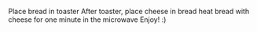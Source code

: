 Place bread in toaster
After toaster, place cheese in bread
heat bread with cheese for one minute in the microwave
Enjoy! :)